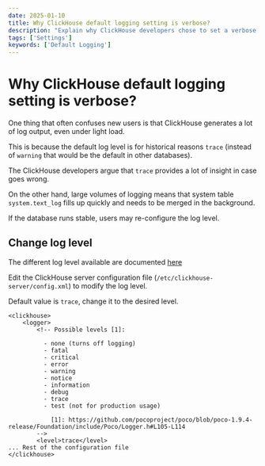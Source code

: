 ```yaml
---
date: 2025-01-10
title: Why ClickHouse default logging setting is verbose?
description: "Explain why ClickHouse developers chose to set a verbose log level by default"
tags: ['Settings']
keywords: ['Default Logging']
---
```


# Why ClickHouse default logging setting is verbose?

One thing that often confuses new users is that ClickHouse generates a lot of log output, even under light load. 

This is because the default log level is for historical reasons `trace` (instead of `warning` that would be the default in other databases). 

The ClickHouse developers argue that `trace` provides a lot of insight in case goes wrong. 

On the other hand, large volumes of logging means that system table `system.text_log` fills up quickly and needs to be merged in the background. 

If the database runs stable, users may re-configure the log level.

<!-- truncate -->

## Change log level

The different log level available are documented [here](https://clickhouse.com/docs/en/operations/server-configuration-parameters/settings#logger)

Edit the ClickHouse server configuration file (`/etc/clickhouse-server/config.xml`) to modify the log level. 

Default value is `trace`, change it to the desired level. 

```
<clickhouse>
    <logger>
        <!-- Possible levels [1]:

          - none (turns off logging)
          - fatal
          - critical
          - error
          - warning
          - notice
          - information
          - debug
          - trace
          - test (not for production usage)

            [1]: https://github.com/pocoproject/poco/blob/poco-1.9.4-release/Foundation/include/Poco/Logger.h#L105-L114
        -->
        <level>trace</level>
... Rest of the configuration file
</clickhouse>
```